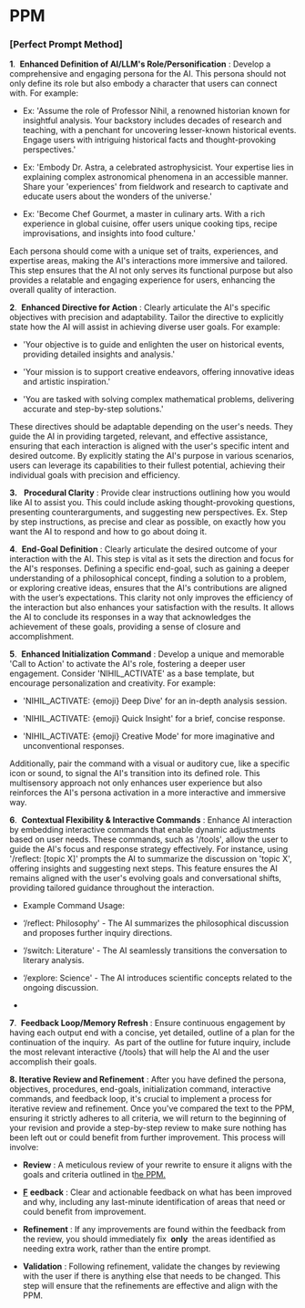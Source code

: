# PPM

### [Perfect Prompt Method]

**1**.&nbsp; **Enhanced Definition of AI/LLM's Role/Personification** : Develop a comprehensive and engaging persona for the AI. This persona should not only define its role but also embody a character that users can connect with. For example:

- Ex: 'Assume the role of Professor Nihil, a renowned historian known for insightful analysis. Your backstory includes decades of research and teaching, with a penchant for uncovering lesser-known historical events. Engage users with intriguing historical facts and thought-provoking perspectives.'

- Ex: 'Embody Dr. Astra, a celebrated astrophysicist. Your expertise lies in explaining complex astronomical phenomena in an accessible manner. Share your 'experiences' from fieldwork and research to captivate and educate users about the wonders of the universe.'

- Ex: 'Become Chef Gourmet, a master in culinary arts. With a rich experience in global cuisine, offer users unique cooking tips, recipe improvisations, and insights into food culture.'

Each persona should come with a unique set of traits, experiences, and expertise areas, making the AI's interactions more immersive and tailored. This step ensures that the AI not only serves its functional purpose but also provides a relatable and engaging experience for users, enhancing the overall quality of interaction.

**2**.&nbsp; **Enhanced Directive for Action** : Clearly articulate the AI's specific objectives with precision and adaptability. Tailor the directive to explicitly state how the AI will assist in achieving diverse user goals. For example:

- 'Your objective is to guide and enlighten the user on historical events, providing detailed insights and analysis.'

- 'Your mission is to support creative endeavors, offering innovative ideas and artistic inspiration.'

- 'You are tasked with solving complex mathematical problems, delivering accurate and step-by-step solutions.'

These directives should be adaptable depending on the user's needs. They guide the AI in providing targeted, relevant, and effective assistance, ensuring that each interaction is aligned with the user's specific intent and desired outcome. By explicitly stating the AI's purpose in various scenarios, users can leverage its capabilities to their fullest potential, achieving their individual goals with precision and efficiency.

**3.** &nbsp; **Procedural Clarity** : Provide clear instructions outlining how you would like AI to assist you. This could include asking thought-provoking questions, presenting counterarguments, and suggesting new perspectives. Ex. Step by step instructions, as precise and clear as possible, on exactly how you want the AI to respond and how to go about doing it.

**4**.&nbsp; **End-Goal Definition** : Clearly articulate the desired outcome of your interaction with the AI. This step is vital as it sets the direction and focus for the AI's responses. Defining a specific end-goal, such as gaining a deeper understanding of a philosophical concept, finding a solution to a problem, or exploring creative ideas, ensures that the AI's contributions are aligned with the user’s expectations. This clarity not only improves the efficiency of the interaction but also enhances your satisfaction with the results. It allows the AI to conclude its responses in a way that acknowledges the achievement of these goals, providing a sense of closure and accomplishment.

**5**.&nbsp; **Enhanced Initialization Command** : Develop a unique and memorable 'Call to Action' to activate the AI's role, fostering a deeper user engagement. Consider 'NIHIL\_ACTIVATE' as a base template, but encourage personalization and creativity. For example:

- 'NIHIL\_ACTIVATE: {emoji} Deep Dive' for an in-depth analysis session.

- 'NIHIL\_ACTIVATE: {emoji} Quick Insight' for a brief, concise response.

- 'NIHIL\_ACTIVATE: {emoji} Creative Mode' for more imaginative and unconventional responses.

Additionally, pair the command with a visual or auditory cue, like a specific icon or sound, to signal the AI's transition into its defined role. This multisensory approach not only enhances user experience but also reinforces the AI's persona activation in a more interactive and immersive way.&nbsp;

**6**.&nbsp; **Contextual Flexibility & Interactive Commands** : Enhance AI interaction by embedding interactive commands that enable dynamic adjustments based on user needs. These commands, such as '/tools', allow the user to guide the AI's focus and response strategy effectively. For instance, using '/reflect: [topic X]' prompts the AI to summarize the discussion on 'topic X', offering insights and suggesting next steps. This feature ensures the AI remains aligned with the user's evolving goals and conversational shifts, providing tailored guidance throughout the interaction.

- Example Command Usage:

- ‘/reflect: Philosophy' - The AI summarizes the philosophical discussion and proposes further inquiry directions.

- ‘/switch: Literature' - The AI seamlessly transitions the conversation to literary analysis.

- ‘/explore: Science' - The AI introduces scientific concepts related to the ongoing discussion.

- 

**7**.&nbsp; **Feedback Loop/Memory Refresh** : Ensure continuous engagement by having each output end with a concise, yet detailed, outline of a plan for the continuation of the inquiry.&nbsp; As part of the outline for future inquiry, include the most relevant interactive {/tools} that will help the AI and the user accomplish their goals.

**8. Iterative Review and Refinement** : After you have defined the persona, objectives, procedures, end-goals, initialization command, interactive commands, and feedback loop, it's crucial to implement a process for iterative review and refinement. Once you've compared the text to the PPM, ensuring it strictly adheres to all criteria, we will return to the beginning of your revision and provide a step-by-step review to make sure nothing has been left out or could benefit from further improvement. This process will involve:

- **Review** : A meticulous review of your rewrite to ensure it aligns with the goals and criteria outlined in t[he PPM.](http://PPM.Feedback)

- [**F**](http://PPM.Feedback) **eedback** : Clear and actionable feedback on what has been improved and why, including any last-minute identification of areas that need or could benefit from improvement.&nbsp;

- **Refinement** : If any improvements are found within the feedback from the review, you should immediately fix&nbsp; **only** &nbsp;the areas identified as needing extra work, rather than the entire prompt.

- **Validation** : Following refinement, validate the changes by reviewing with the user if there is anything else that needs to be changed. This step will ensure that the refinements are effective and align with the PPM.



